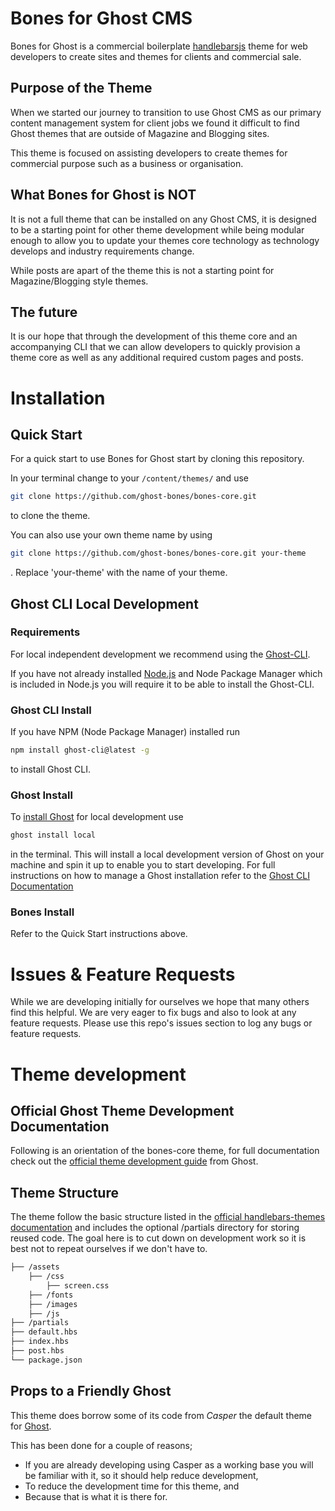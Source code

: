 # Bones for Ghost CMS
Bones for Ghost is a commercial boilerplate [handlebarsjs](https://handlebarsjs.com/) theme for web developers to create sites and themes for clients and commercial sale.

## Purpose of the Theme
When we started our journey to transition to use Ghost CMS as our primary content management system for client jobs we found it difficult to find Ghost themes that are outside of Magazine and Blogging sites.

This theme is focused on assisting developers to create themes for commercial purpose such as a business or organisation.

## What Bones for Ghost is NOT
It is not a full theme that can be installed on any Ghost CMS, it is designed to be a starting point for other theme development while being modular enough to allow you to update your themes core technology as technology develops and industry requirements change.

While posts are apart of the theme this is not a starting point for Magazine/Blogging style themes.

## The future
It is our hope that through the development of this theme core and an accompanying CLI that we can allow developers to quickly provision a theme core as well as any additional required custom pages and posts.

# Installation
## Quick Start
For a quick start to use Bones for Ghost start by cloning this repository.

In your terminal change to your ```/content/themes/``` and use
```bash
git clone https://github.com/ghost-bones/bones-core.git
```
to clone the theme.

You can also use your own theme name by using
```bash
git clone https://github.com/ghost-bones/bones-core.git your-theme
```
. Replace 'your-theme' with the name of your theme.

## Ghost CLI Local Development
### Requirements
For local independent development we recommend using the [Ghost-CLI](https://docs.ghost.org/install/local/).

If you have not already installed [Node.js](https://nodejs.org/en/) and Node Package Manager which is included in Node.js you will require it to be able to install the Ghost-CLI.

### Ghost CLI Install
If you have NPM (Node Package Manager) installed run
```bash
npm install ghost-cli@latest -g
```
to install Ghost CLI.

### Ghost Install
To [install Ghost](https://docs.ghost.org/install/local/) for local development use
```bash
ghost install local
```
in the terminal. This will install a local development version of Ghost on your machine and spin it up to enable you to start developing.
For full instructions on how to manage a Ghost installation refer to the [Ghost CLI Documentation](https://docs.ghost.org/install/local/#starting--stopping)

### Bones Install
Refer to the Quick Start instructions above.

# Issues & Feature Requests
While we are developing initially for ourselves we hope that many others find this helpful. We are very eager to fix bugs and also to look at any feature requests. Please use this repo's issues section to log any bugs or feature requests.

# Theme development
## Official Ghost Theme Development Documentation
Following is an orientation of the bones-core theme, for full documentation check out the [official theme development guide](https://docs.ghost.org/api/handlebars-themes/) from Ghost.

## Theme Structure
The theme follow the basic structure listed in the [official handlebars-themes documentation](https://docs.ghost.org/api/handlebars-themes/structure/) and includes the  optional /partials directory for storing reused code. The goal here is to cut down on development work so it is best not to repeat ourselves if we don't have to.

```bash
├── /assets
    ├── /css
        ├── screen.css
    ├── /fonts
    ├── /images
    ├── /js
├── /partials
├── default.hbs
├── index.hbs
├── post.hbs
└── package.json

```

## Props to a Friendly Ghost
This theme does borrow some of its code from *Casper* the default theme for [Ghost](http://github.com/tryghost/ghost/).

This has been done for a couple of reasons;
* If you are already developing using Casper as a working base you will be familiar with it, so it should help reduce development,
* To reduce the development time for this theme, and
* Because that is what it is there for.
